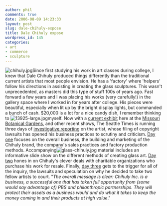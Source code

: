 ```yaml
---
author: phil
comments: true
date: 2006-08-09 14:23:33
layout: post
slug: dale-chihuly-expose
title: Dale Chihuly expose
wordpress_id: 145
categories:
- art
- commerce
- sculpture
---
```


![chihuly.jpg](http://fak3r.com/wp-content/uploads/2006/08/chihuly.jpg)Since first studying his work in art classes during college, I knew that Dale Chihuly produced things differently than the traditional current artists that most people envision. He has a 'factory' where 'helpers' follow his directions in assisting in creating the glass sculptures. This wasn't unprecedented, as masters did this type of stuff 100s of years ago. Fast forward a few years and I was placing his works (very carefully!) in the gallery space where I worked in for years after college. His pieces were beautiful, especially when lit up by the bright display lights, but commanded a bunch of cash. $20,000 is a lot for a nice candy dish, I remember thinking to ![13925-large.jpg](http://fak3r.com/wp-content/uploads/2006/08/13925-large.thumbnail.jpg)myself. Now with a [current exhibit](http://www.mobot.org/chihuly/) here at the [Missouri Botanical Gardens](http://www.mobot.org/), and other recent shows, The Seattle Times is running three days of [investigative reporting](http://seattletimes.nwsource.com/news/local/chihuly/) on the artist, whose filing of copyright lawsuits has opened his business practices to scrutiny and criticism. [Day one](http://seattletimes.nwsource.com/html/chihulyinc/2003178395_chihuly06.html) focuses on the overall business, the building and marketing of the Chihuly brand, the company's sales practices and factory production methods. Accompanying![glass-chihuly.jpg](http://fak3r.com/wp-content/uploads/2006/08/glass-chihuly.thumbnail.jpg) material includes an informative slide show on the different methods of creating glass art. [Day two](http://seattletimes.nwsource.com/html/chihulyinc/2003178405_chihuly07.html) hones in on Chihuly's clever deals with charitable organizations who purchase his work for resale. Finally, [day three](http://seattletimes.nwsource.com/html/chihulyinc/2003182065_chihuly08.html) gets to the trigger for all of the inquiry, the lawsuits and speculation on why he decided to take two fellow artists to court. "_The overall message is clear: Chihuly Inc. is a business, a successful one that has taken full opportunity from (some would say advantage of) PBS and philanthropic partnerships. They will protect their assets as a business would and do what it takes to keep the money coming in and their products at high value_."
